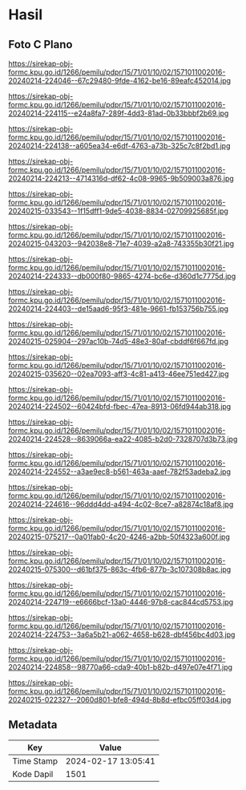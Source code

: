 # Hasil

## Foto C Plano

https://sirekap-obj-formc.kpu.go.id/1266/pemilu/pdpr/15/71/01/10/02/1571011002016-20240214-224046--67c29480-9fde-4162-be16-89eafc452014.jpg

https://sirekap-obj-formc.kpu.go.id/1266/pemilu/pdpr/15/71/01/10/02/1571011002016-20240214-224115--e24a8fa7-289f-4dd3-81ad-0b33bbbf2b69.jpg

https://sirekap-obj-formc.kpu.go.id/1266/pemilu/pdpr/15/71/01/10/02/1571011002016-20240214-224138--a605ea34-e6df-4763-a73b-325c7c8f2bd1.jpg

https://sirekap-obj-formc.kpu.go.id/1266/pemilu/pdpr/15/71/01/10/02/1571011002016-20240214-224213--4714316d-df62-4c08-9965-9b509003a876.jpg

https://sirekap-obj-formc.kpu.go.id/1266/pemilu/pdpr/15/71/01/10/02/1571011002016-20240215-033543--1f15dff1-9de5-4038-8834-02709925685f.jpg

https://sirekap-obj-formc.kpu.go.id/1266/pemilu/pdpr/15/71/01/10/02/1571011002016-20240215-043203--942038e8-71e7-4039-a2a8-743355b30f21.jpg

https://sirekap-obj-formc.kpu.go.id/1266/pemilu/pdpr/15/71/01/10/02/1571011002016-20240214-224333--db000f80-9865-4274-bc6e-d360d1c7775d.jpg

https://sirekap-obj-formc.kpu.go.id/1266/pemilu/pdpr/15/71/01/10/02/1571011002016-20240214-224403--de15aad6-95f3-481e-9661-fb153756b755.jpg

https://sirekap-obj-formc.kpu.go.id/1266/pemilu/pdpr/15/71/01/10/02/1571011002016-20240215-025904--297ac10b-74d5-48e3-80af-cbddf6f667fd.jpg

https://sirekap-obj-formc.kpu.go.id/1266/pemilu/pdpr/15/71/01/10/02/1571011002016-20240215-035620--02ea7093-aff3-4c81-a413-46ee751ed427.jpg

https://sirekap-obj-formc.kpu.go.id/1266/pemilu/pdpr/15/71/01/10/02/1571011002016-20240214-224502--60424bfd-fbec-47ea-8913-06fd944ab318.jpg

https://sirekap-obj-formc.kpu.go.id/1266/pemilu/pdpr/15/71/01/10/02/1571011002016-20240214-224528--8639066a-ea22-4085-b2d0-7328707d3b73.jpg

https://sirekap-obj-formc.kpu.go.id/1266/pemilu/pdpr/15/71/01/10/02/1571011002016-20240214-224552--a3ae9ec8-b561-463a-aaef-782f53adeba2.jpg

https://sirekap-obj-formc.kpu.go.id/1266/pemilu/pdpr/15/71/01/10/02/1571011002016-20240214-224616--96ddd4dd-a494-4c02-8ce7-a82874c18af8.jpg

https://sirekap-obj-formc.kpu.go.id/1266/pemilu/pdpr/15/71/01/10/02/1571011002016-20240215-075217--0a01fab0-4c20-4246-a2bb-50f4323a600f.jpg

https://sirekap-obj-formc.kpu.go.id/1266/pemilu/pdpr/15/71/01/10/02/1571011002016-20240215-075300--d61bf375-863c-4fb6-877b-3c107308b8ac.jpg

https://sirekap-obj-formc.kpu.go.id/1266/pemilu/pdpr/15/71/01/10/02/1571011002016-20240214-224719--e6666bcf-13a0-4446-97b8-cac844cd5753.jpg

https://sirekap-obj-formc.kpu.go.id/1266/pemilu/pdpr/15/71/01/10/02/1571011002016-20240214-224753--3a6a5b21-a062-4658-b628-dbf456bc4d03.jpg

https://sirekap-obj-formc.kpu.go.id/1266/pemilu/pdpr/15/71/01/10/02/1571011002016-20240214-224858--98770a66-cda9-40b1-b82b-d497e07e4f71.jpg

https://sirekap-obj-formc.kpu.go.id/1266/pemilu/pdpr/15/71/01/10/02/1571011002016-20240215-022327--2060d801-bfe8-494d-8b8d-efbc05ff03d4.jpg


## Metadata

| Key        | Value               |
| ---------- | ------------------- |
| Time Stamp | 2024-02-17 13:05:41 |
| Kode Dapil | 1501                |




